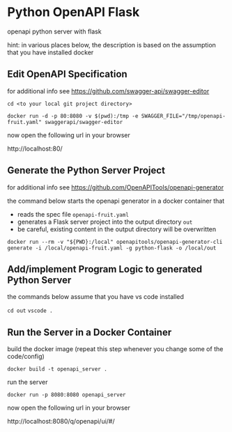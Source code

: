 # Python OpenAPI Flask
openapi python server with flask

hint: in various places below, the description is based on the assumption that you have installed docker

## Edit OpenAPI Specification

for additional info see https://github.com/swagger-api/swagger-editor

`cd <to your local git project directory>`

`docker run -d -p 80:8080 -v $(pwd):/tmp -e SWAGGER_FILE="/tmp/openapi-fruit.yaml" swaggerapi/swagger-editor`

now open the following url in your browser

http://localhost:80/

## Generate the Python Server Project

for additional info see https://github.com/OpenAPITools/openapi-generator

the command below starts the openapi generator in a docker container that

* reads the spec file `openapi-fruit.yaml`
* generates a Flask server project into the output directory `out`
* be careful, existing content in the output directory will be overwritten

`docker run --rm -v "${PWD}:/local" openapitools/openapi-generator-cli generate -i /local/openapi-fruit.yaml -g python-flask -o /local/out`

## Add/implement Program Logic to generated Python Server

the commands below assume that you have vs code installed

`cd out`
`vscode .`

## Run the Server in a Docker Container

build the docker image (repeat this step whenever you change some of the code/config)

`docker build -t openapi_server .`

run the server 

`docker run -p 8080:8080 openapi_server`

now open the following url in your browser

http://localhost:8080/q/openapi/ui/#/
